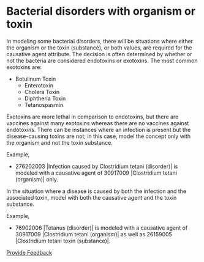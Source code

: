 # Bacterial disorders with organism or toxin

In modeling some bacterial disorders, there will be situations where either the organism or the toxin (substance), or both values, are required for the causative agent attribute. The decision is often determined by whether or not the bacteria are considered endotoxins or exotoxins. The most common exotoxins are:

* Botulinum Toxin
  * Enterotoxin
  * Cholera Toxin
  * Diphtheria Toxin
  * Tetanospasmin

Exotoxins are more lethal in comparison to endotoxins, but there are vaccines against many exotoxins whereas there are no vaccines against endotoxins. There can be instances where an infection is present but the disease-causing toxins are not; in this case, model the concept only with the organism and not the toxin substance.

Example,

* 276202003 |Infection caused by Clostridium tetani (disorder)| is modeled with a causative agent of 30917009 |Clostridium tetani (organism)| only.

In the situation where a disease is caused by both the infection and the associated toxin, model with both the causative agent and the toxin substance.

Example,

* 76902006 |Tetanus (disorder)| is modeled with a causative agent of 30917009 |Clostridium tetani (organism)| as well as 26159005 |Clostridium tetani toxin (substance)|.

<a href="https://docs.google.com/forms/d/e/1FAIpQLScTmbZIf0UEQwYDkY27EEWBkaiYkHSbR0_9DmFrMLXoQLyL7Q/viewform?usp=pp_url&#x26;entry.1767247133=SCT+Editorial+Guide&#x26;entry.670899847=Bacterial%20disorders%20with%20organism%20or%20toxin" class="button primary">Provide Feedback</a>
